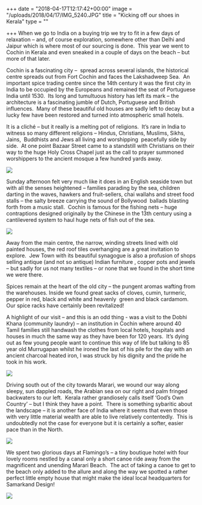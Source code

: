+++
date = "2018-04-17T12:17:42+00:00"
image = "/uploads/2018/04/17/IMG_5240.JPG"
title = "Kicking off our shoes in Kerala"
type = ""

+++
When we go to India on a buying trip we try to fit in a few days of relaxation – and, of course exploration, somewhere other than Delhi and Jaipur which is where most of our sourcing is done.  This year we went to Cochin in Kerala and even sneaked in a couple of days on the beach – but more of that later.

Cochin is a fascinating city –  spread across several islands, the historical centre spreads out from Fort Cochin and faces the Lakshadweep Sea.  An important spice trading centre since the 14th century it was the first city in India to be occupied by the Europeans and remained the seat of Portuguese India until 1530.  Its long and tumultuous history has left its mark – the architecture is a fascinating jumble of Dutch, Portuguese and British influences.  Many of these beautiful old houses are sadly left to decay but a lucky few have been restored and turned into atmospheric small hotels.

It is a cliché – but it really is a melting pot of religions.  It’s rare in India to witness so many different religions – Hindus, Christians, Muslims, Sikhs, Jains,  Buddhists and Jews all living and worshipping  peacefully side by side.  At one point Bazaar Street came to a standstill with Christians on their way to the huge Holy Cross Chapel just as the call to prayer summoned worshippers to the ancient mosque a few hundred yards away.

![](/uploads/2018/04/17/IMG_5261.JPG)

Sunday afternoon felt very much like it does in an English seaside town but with all the senses heightened – families parading by the sea, children darting in the waves, hawkers and fruit-sellers, chai wallahs and street food stalls – the salty breeze carrying the sound of Bollywood  ballads blasting forth from a music stall.  Cochin is famous for the fishing nets – huge contraptions designed originally by the Chinese in the 13th century using a cantilevered system to haul huge nets of fish out of the sea.

![](/uploads/2018/04/17/IMG_5247.JPG)

Away from the main centre, the narrow, winding streets lined with old painted houses, the red roof tiles overhanging are a great invitation to explore.  Jew Town with its beautiful synagogue is also a profusion of shops selling antique (and not so antique) Indian furniture , copper pots and jewels – but sadly for us not many textiles – or none that we found in the short time we were there.

Spices remain at the heart of the old city – the pungent aromas wafting from the warehouses. Inside we found great sacks of cloves, cumin, turmeric, pepper in red, black and white and heavenly  green and black cardamom. Our spice racks have certainly been revitalized!

A highlight of our visit – and this is an odd thing - was a visit to the Dobhi Khana (community laundry) – an institution in Cochin where around 40 Tamil families still handwash the clothes from local hotels, hospitals and houses in much the same way as they have been for 120 years.  It’s dying out as few young people want to continue this way of life but talking to 85 year old Murrugapan whilst he ironed the last of his pile for the day with an ancient charcoal heated iron, I was struck by his dignity and the pride he took in his work.

![](/uploads/2018/04/17/IMG_5255-1.JPG)

Driving south out of the city towards Marari, we wound our way along sleepy, sun dappled roads, the Arabian sea on our right and palm fringed backwaters to our left.  Kerala rather grandiosely calls itself ‘God’s Own Country’ – but I think they have a point.  There is something sybaritic about the landscape – it is another face of India where it seems that even those with very little material wealth are able to live relatively contentedly.  This is undoubtedly not the case for everyone but it is certainly a softer, easier pace than in the North.

![](/uploads/2018/04/17/IMG_5287.JPG)

We spent two glorious days at Flamingo’s – a tiny boutique hotel with four lovely rooms nestled by a canal only a short canoe ride away from the magnificent and unending Marari Beach.  The act of taking a canoe to get to the beach only added to the allure and along the way we spotted a rather perfect little empty house that might make the ideal local headquarters for Samarkand Design!

![](/uploads/2018/04/17/house.jpg)